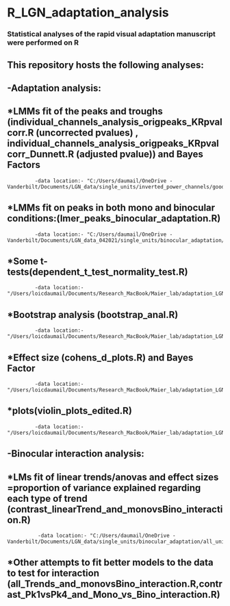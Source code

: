 # R_LGN_adaptation_analysis
### Statistical analyses of the rapid visual adaptation manuscript were performed on R
## This repository hosts the following analyses:
## -Adaptation analysis:
## *LMMs fit of the peaks and troughs (individual_channels_analysis_origpeaks_KRpvalcorr.R (uncorrected pvalues) , individual_channels_analysis_origpeaks_KRpvalcorr_Dunnett.R (adjusted pvalue)) and Bayes Factors
             -data location:- "C:/Users/daumail/OneDrive -        Vanderbilt/Documents/LGN_data/single_units/inverted_power_channels/good_single_units_data_4bumps_more/new_peak_alignment_anal/su_peaks_03032020_corrected/orig_peak_values/*.mat"
## *LMMs fit on peaks in both mono and binocular conditions:(lmer_peaks_binocular_adaptation.R)
             -data location:- "C:/Users/daumail/OneDrive - Vanderbilt/Documents/LGN_data_042021/single_units/binocular_adaptation/all_units/all_orig_bs_zscore_trials_05022021_mono_bino.mat"
## *Some t-tests(dependent_t_test_normality_test.R)
             -data location:- "/Users/loicdaumail/Documents/Research_MacBook/Maier_lab/adaptation_LGN_project/R/all_raw_mean_data_peaks.mat"
## *Bootstrap analysis (bootstrap_anal.R)
             -data location:- "/Users/loicdaumail/Documents/Research_MacBook/Maier_lab/adaptation_LGN_project/R/all_raw_mean_data_peaks.mat"
## *Effect size (cohens_d_plots.R) and Bayes Factor
             -data location:-"/Users/loicdaumail/Documents/Research_MacBook/Maier_lab/adaptation_LGN_project/R/all_raw_mean_data_peaks.mat"
## *plots(violin_plots_edited.R)
             -data location:-"/Users/loicdaumail/Documents/Research_MacBook/Maier_lab/adaptation_LGN_project/R/all_norm_mean_data_peaks.mat"
## -Binocular interaction analysis:
## *LMs fit of linear trends/anovas and effect sizes =proportion of variance explained regarding each type of trend (contrast_linearTrend_and_monovsBino_interaction.R)
              -data location:- "C:/Users/daumail/OneDrive - Vanderbilt/Documents/LGN_data/single_units/binocular_adaptation/all_units/all_orig_bs_zscore_trials.mat"
## *Other attempts to fit better models to the data to test for interaction (all_Trends_and_monovsBino_interaction.R,contrast_Pk1vsPk4_and_Mono_vs_Bino_interaction.R)
